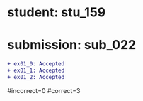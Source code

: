 # student: stu_159
# submission: sub_022

```diff
+ ex01_0: Accepted
+ ex01_1: Accepted
+ ex01_2: Accepted
```
#incorrect=0
#correct=3
